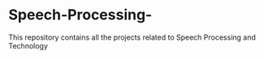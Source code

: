 # Speech-Processing-
This repository contains all the projects related to Speech Processing and Technology
